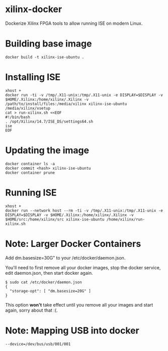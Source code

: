 # xilinx-docker

Dockerize Xilinx FPGA tools to allow running ISE on modern Linux.

# Building base image
```
docker build -t xilinx-ise-ubuntu .
```

# Installing ISE
```
xhost +
docker run -ti -v /tmp/.X11-unix:/tmp/.X11-unix -e DISPLAY=$DISPLAY -v $HOME/.Xilinx:/home/xilinx/.Xilinx -v /path/to/install/files:/media/xilinx xilinx-ise-ubuntu
/media/xilinx/xsetup
cat > run-xilinx.sh <<EOF
#!/bin/bash
. /opt/Xilinx/14.7/ISE_DS/settings64.sh
ise
EOF
```

# Updating the image
```
docker container ls -a
docker commit <hash> xilinx-ise-ubuntu
docker container prune
```

# Running ISE
```
xhost +
docker run --network host --rm -ti -v /tmp/.X11-unix:/tmp/.X11-unix -e DISPLAY=$DISPLAY -v $HOME/.Xilinx:/home/xilinx/.Xilinx -v $HOME/src:/home/xilinx/src xilinx-ise-ubuntu /home/xilinx/run-xilinx.sh
```

# Note: Larger Docker Containers

Add dm.basesize=30G" to your /etc/docker/daemon.json.

You'll need to first remove all your docker images, stop the docker service, edit daemon.json, then start docker again.


```
$ sudo cat /etc/docker/daemon.json 
{
  "storage-opt": [ "dm.basesize=20G" ]
}
```

This option **won't** take effect until you remove all your images and start
again, sorry about that :(.

# Note: Mapping USB into docker

`--device=/dev/bus/usb/001/001`
